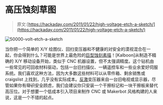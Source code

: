 # 高压蚀刻草图

> 原文:[https://hackaday.com/2011/01/22/high-voltage-etch-a-sketch/](https://hackaday.com/2011/01/22/high-voltage-etch-a-sketch/)

![](../Images/40c9a52ae4c7f3693c14004da3028aa5.png "50000-volt-etch-a-sketch")

当你把一个简单的 X/Y 绘图仪、回扫变压器和不健康的对安全的漠视混合在一起，你会得到什么？可能是世界上最危险的[巨型蚀刻素描](http://www.instructables.com/id/50000-volt-etch-a-sketch/)！[Kalboon]从制造不精确的 X/Y 移动设备开始，类似于 CNC 机器设置，但不太强调精度。这个钻机由一些常见的可回收材料驱动，包括一台旧扫描仪、一辆遥控车和一些业余爱好伺服系统。我们喜欢这种方法，因为大多数这些材料可以从零件箱、剩余销售或 craigslist 上找到，几乎没有实际成本。[反激](http://en.wikipedia.org/wiki/Flyback_transformer)变压器来自一台旧电视或显示器，尽管如果你有~~常识~~安全顾虑，我们会建议你只安装一个干擦标记和一块干擦板来替代高压位。对于想要一个低成本引入项目来制作 CNC 或 Makerbot 风格构建的人来说，这是一个不错的起点。